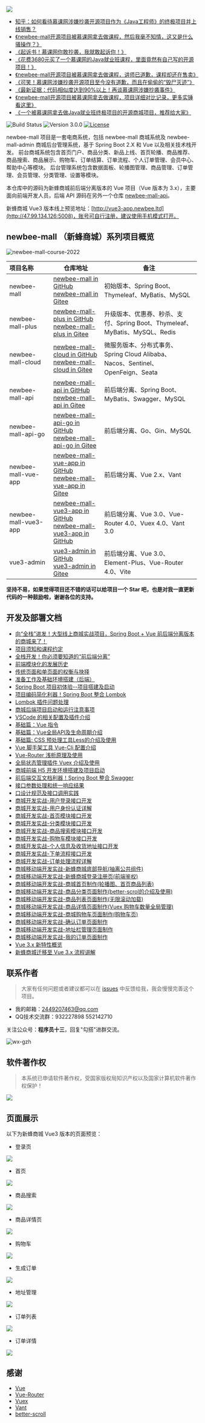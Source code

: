 ![](static-files/newbee-mall.png)

- [知乎：如何看待慕课网涉嫌抄袭开源项目作为《Java工程师》的终极项目并上线销售？](https://www.zhihu.com/question/464292538)
- [《newbee-mall开源项目被慕课网拿去做课程，然后我毫不知情，这又是什么骚操作？》](https://mp.weixin.qq.com/s/xEk-y9HA8RxJWMplpTQ1MQ)
- [《起诉书！慕课网你敢抄袭，我就敢起诉你！》](https://mp.weixin.qq.com/s/oXr6O7u7vqQQi8mzTkoTDg)
- [《花费3680元买了一个慕课网的Java就业班课程，里面竟然有自己写的开源项目！》](https://mp.weixin.qq.com/s/TLZbAEjRi0YT1t8xoFv4dQ)
- [《newbee-mall开源项目被慕课网拿去做课程，讲师已道歉，课程却还在售卖》](https://mp.weixin.qq.com/s/sue5JyZcysFRNFTxUnZiIQ)
- [《可笑！慕课网涉嫌抄袭开源项目至今没有道歉，而且在偷偷的“毁尸灭迹”》](https://mp.weixin.qq.com/s/UTsA5WOFPH4UUf5rEj2HpQ)
- [《最新证据：代码相似度达到90%以上！再谈慕课网涉嫌抄袭事件》](https://mp.weixin.qq.com/s/myejz9icB55wfdHEFNvrBw)
- [《newbee-mall开源项目被慕课网拿去做课程，项目详细对比记录，更多实锤看这里》](https://mp.weixin.qq.com/s/JTt0r_t8qhfUwkhpdUjrTg)
- [《一个被慕课网拿去做Java就业班终极项目的开源商城项目，推荐给大家》](https://mp.weixin.qq.com/s/BKIETwgEPBprWYhQZJDLIA)

![Build Status](https://img.shields.io/badge/build-passing-green.svg)
![Version 3.0.0](https://img.shields.io/badge/version-3.0.0-yellow.svg)
[![License](https://img.shields.io/badge/license-GPL3.0-blue.svg)](https://github.com/newbee-ltd/newbee-mall-vue3-app/blob/master/LICENSE)

newbee-mall 项目是一套电商系统，包括 newbee-mall 商城系统及 newbee-mall-admin 商城后台管理系统，基于 Spring Boot 2.X 和 Vue 以及相关技术栈开发。 前台商城系统包含首页门户、商品分类、新品上线、首页轮播、商品推荐、商品搜索、商品展示、购物车、订单结算、订单流程、个人订单管理、会员中心、帮助中心等模块。 后台管理系统包含数据面板、轮播图管理、商品管理、订单管理、会员管理、分类管理、设置等模块。

本仓库中的源码为新蜂商城前后端分离版本的 Vue 项目（Vue 版本为 3.x），主要面向前端开发人员，后端 API 源码在另外一个仓库 [newbee-mall-api](https://github.com/newbee-ltd/newbee-mall-api)。

新蜂商城 Vue3 版本线上预览地址：[http://vue3-app.newbee.ltd](http://47.99.134.126:5008)，账号可自行注册，建议使用手机模式打开。

## newbee-mall （新蜂商城）系列项目概览

![newbee-mall-course-2022](https://github.com/newbee-ltd/newbee-mall-cloud/raw/main/static-files/newbee-mall-course-2022.png)

| 项目名称             | 仓库地址                                                     | 备注                                                         |
| :------------------- | ------------------------------------------------------------ | ------------------------------------------------------------ |
| newbee-mall          | [newbee-mall in GitHub](https://github.com/newbee-ltd/newbee-mall)<br>[newbee-mall in Gitee](https://gitee.com/newbee-ltd/newbee-mall) | 初始版本、Spring Boot、Thymeleaf、MyBatis、MySQL             |
| newbee-mall-plus     | [newbee-mall-plus in GitHub](https://github.com/newbee-ltd/newbee-mall-plus)<br/>[newbee-mall-plus in Gitee](https://gitee.com/newbee-ltd/newbee-mall-plus) | 升级版本、优惠券、秒杀、支付、Spring Boot、Thymeleaf、MyBatis、MySQL、Redis |
| newbee-mall-cloud    | [newbee-mall-cloud in GitHub](https://github.com/newbee-ltd/newbee-mall-cloud)<br/>[newbee-mall-cloud in Gitee](https://gitee.com/newbee-ltd/newbee-mall-cloud) | 微服务版本、分布式事务、Spring Cloud Alibaba、Nacos、Sentinel、OpenFeign、Seata |
| newbee-mall-api      | [newbee-mall-api in GitHub](https://github.com/newbee-ltd/newbee-mall-api)<br/>[newbee-mall-api in Gitee](https://gitee.com/newbee-ltd/newbee-mall-api) | 前后端分离、Spring Boot、MyBatis、Swagger、MySQL             |
| newbee-mall-api-go   | [newbee-mall-api-go in GitHub](https://github.com/newbee-ltd/newbee-mall-api-go)<br/>[newbee-mall-api-go in Gitee](https://gitee.com/newbee-ltd/newbee-mall-api-go) | 前后端分离、Go、Gin、MySQL                                   |
| newbee-mall-vue-app  | [newbee-mall-vue-app in GitHub](https://github.com/newbee-ltd/newbee-mall-vue-app)<br/>[newbee-mall-vue-app in Gitee](https://gitee.com/newbee-ltd/newbee-mall-vue-app) | 前后端分离、Vue 2.x、Vant                                    |
| newbee-mall-vue3-app | [newbee-mall-vue3-app in GitHub](https://github.com/newbee-ltd/newbee-mall-vue3-app)<br/>[newbee-mall-vue3-app in GitHub](https://gitee.com/newbee-ltd/newbee-mall-vue3-app) | 前后端分离、Vue 3.0、Vue-Router 4.0、Vuex 4.0、Vant 3.0      |
| vue3-admin           | [vue3-admin in GitHub](https://github.com/newbee-ltd/vue3-admin)<br/>[vue3-admin in Gitee](https://gitee.com/newbee-ltd/vue3-admin) | 前后端分离、Vue 3.0、Element-Plus、Vue-Router 4.0、Vite      |

**坚持不易，如果觉得项目还不错的话可以给项目一个 Star 吧，也是对我一直更新代码的一种鼓励啦，谢谢各位的支持。**

## 开发及部署文档

- [向“全栈”进发！大型线上商城实战项目，Spring Boot + Vue 前后端分离版本的商城来了！](https://juejin.im/book/6844733826191589390)
- [项目须知和课程约定](https://juejin.im/book/6844733826191589390)
- [全栈开发！你必须要知道的“前后端分离”](https://juejin.im/book/6844733826191589390)
- [前端模块化的发展历史](https://juejin.im/book/6844733826191589390)
- [传统页面和单页面的权衡与抉择](https://juejin.im/book/6844733826191589390)
- [准备工作及基础环境搭建（后端）](https://juejin.im/book/6844733826191589390)
- [Spring Boot 项目初体验--项目搭建及启动](https://juejin.im/book/6844733826191589390)
- [项目编码简化利器！Spring Boot 整合 Lombok](https://juejin.im/book/6844733826191589390)
- [Lombok 插件问题处理](https://juejin.im/book/6844733826191589390)
- [商城后端项目启动和运行注意事项](https://juejin.im/book/6844733826191589390)
- [VSCode 的相关配置及插件介绍](https://juejin.im/book/6844733826191589390)
- [基础篇：Vue 指令](https://juejin.im/book/6844733826191589390)
- [基础篇：Vue全局API及生命周期介绍](https://juejin.im/book/6844733826191589390)
- [基础篇: CSS 预处理工具Less的介绍及使用](https://juejin.im/book/6844733826191589390)
- [Vue 脚手架工具 Vue-Cli 配置介绍](https://juejin.im/book/6844733826191589390)
- [Vue-Router 浅析原理及使用](https://juejin.im/book/6844733826191589390)
- [全局状态管理插件 Vuex 介绍及使用](https://juejin.im/book/6844733826191589390)
- [商城前端 H5 开发环境搭建及项目启动](https://juejin.im/book/6844733826191589390)
- [前后端交互文档利器！Spring Boot 整合 Swagger](https://juejin.im/book/6844733826191589390)
- [接口参数处理和统一响应结果](https://juejin.im/book/6844733826191589390)
- [口设计规范及接口调用实践](https://juejin.im/book/6844733826191589390)
- [商城开发实战-用户登录接口开发](https://juejin.im/book/6844733826191589390)
- [商城开发实战-用户身份认证详解](https://juejin.im/book/6844733826191589390)
- [商城开发实战-首页模块接口开发](https://juejin.im/book/6844733826191589390)
- [商城开发实战-分类模块接口开发](https://juejin.im/book/6844733826191589390)
- [商城开发实战-商品搜索模块接口开发](https://juejin.im/book/6844733826191589390)
- [商城开发实战-购物车模块接口开发](https://juejin.im/book/6844733826191589390)
- [商城开发实战-个人信息及收货地址接口开发](https://juejin.im/book/6844733826191589390)
- [商城开发实战-下单流程接口开发](https://juejin.im/book/6844733826191589390)
- [商城开发实战-订单处理流程详解](https://juejin.im/book/6844733826191589390)
- [商城移动端开发实战-新蜂商城底部导航(抽离公共组件)](https://juejin.im/book/6844733826191589390)
- [商城移动端开发实战-新蜂商城登录注册页(前端鉴权)](https://juejin.im/book/6844733826191589390)
- [商城移动端开发实战-商城首页制作(轮播图、首页商品列表)](https://juejin.im/book/6844733826191589390)
- [商城移动端开发实战-商品分类页面制作(better-scrol的介绍及使用)](https://juejin.im/book/6844733826191589390)
- [商城移动端开发实战-商品列表页面制作(无限滚动加载)](https://juejin.im/book/6844733826191589390)
- [商城移动端开发实战-商品详情页面制作(Vuex 购物车数量全局管理)](https://juejin.im/book/6844733826191589390)
- [商城移动端开发实战-商城购物车页面制作(购物车页)](https://juejin.im/book/6844733826191589390)
- [商城移动端开发实战-确认订单页面制作](https://juejin.im/book/6844733826191589390)
- [商城移动端开发实战-地址栏管理页面制作](https://juejin.im/book/6844733826191589390)
- [商城移动端开发实战-我的订单页面制作](https://juejin.im/book/6844733826191589390)
- [Vue 3.x 新特性概览](https://juejin.im/book/6844733826191589390)
- [新蜂商城迁移至 Vue 3.x 流程讲解](https://juejin.im/book/6844733826191589390)

## 联系作者

> 大家有任何问题或者建议都可以在 [issues](https://github.com/newbee-ltd/newbee-mall-vue3-app/issues) 中反馈给我，我会慢慢完善这个项目。

- 我的邮箱：2449207463@qq.com
- QQ技术交流群：932227898 552142710

关注公众号：**程序员十三**，回复"勾搭"进群交流。

![wx-gzh](https://newbee-mall.oss-cn-beijing.aliyuncs.com/wx-gzh/%E7%A8%8B%E5%BA%8F%E5%91%98%E5%8D%81%E4%B8%89-%E5%85%AC%E4%BC%97%E5%8F%B7.png)

## 软件著作权

>本系统已申请软件著作权，受国家版权局知识产权以及国家计算机软件著作权保护！

![](https://newbee-mall.oss-cn-beijing.aliyuncs.com/poster/store/newbee-mall-copyright-02.png)

## 页面展示

以下为新蜂商城 Vue3 版本的页面预览：

- 登录页

![](static-files/登录.png)

- 首页

![](static-files/首页.png)

- 商品搜索

![](static-files/商品搜索.png)

- 商品详情页

![](static-files/详情页.png)

- 购物车

![](static-files/购物车.png)

- 生成订单

![](static-files/生成订单.png)

- 地址管理

![](static-files/地址管理.png)

- 订单列表

![](static-files/订单列表.png)

- 订单详情

![](static-files/订单详情.png)

## 感谢

- [Vue](https://github.com/vuejs/vue)
- [Vue-Router](https://github.com/vuejs/vue-router-next)
- [Vuex](https://github.com/vuejs/vuex/tree/4.0)
- [Vant](https://github.com/youzan/vant)
- [better-scroll](https://github.com/ustbhuangyi/better-scroll)
